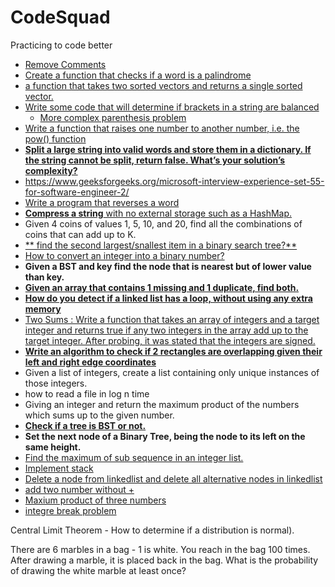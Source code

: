 # CodeSquad
Practicing to code better

- [Remove Comments](/Microsoft/remove%20comments.ipynb)
- [Create a function that checks if a word is a palindrome](/Microsoft/Simple%20Palindrome.ipynb)
- [a function that takes two sorted vectors and returns a single sorted vector.](/Microsoft/merge.ipynb)
- [Write some code that will determine if brackets in a string are balanced](/Microsoft/validpar.ipynb)
  - [More complex parenthesis problem](/Microsoft/Validparstr.ipynb)
- [Write a function that raises one number to another number, i.e. the pow() function](/Microsoft/pow(x_n).ipynb)
- [**Split a large string into valid words and store them in a dictionary. If the string cannot be split, return false. What’s your solution’s complexity?**](/Microsoft/WordBreak.ipynb)
- https://www.geeksforgeeks.org/microsoft-interview-experience-set-55-for-software-engineer-2/
- [Write a program that reverses a word](/Microsoft/ReverseSTR.ipynb)
- [**Compress a string** with no external storage such as a HashMap.](/Microsoft/Compressstr.ipynb)
- Given 4 coins of values 1, 5, 10, and 20, find all the combinations of coins that can add up to K.  
- [** find the second largest/snallest item in a binary search tree?** ](/Microsoft/secLargeMinBST.ipynb) 
- [How to convert an integer into a binary number?](/Microsoft/inttobin.ipynb)  
- **Given a BST and key find the node that is nearest but of lower value than key.** 
- [**Given an array that contains 1 missing and 1 duplicate, find both.**](/Microsoft/inttobin.ipynb)  
- [**How do you detect if a linked list has a loop, without using any extra memory**](/Microsoft/cyclelinkedlist.ipynb) 
- [Two Sums : Write a function that takes an array of integers and a target integer and returns true if any two integers in the array add up to the target integer. After probing, it was stated that the integers are signed.](/Microsoft/TwoSum.ipynb)  
- [**Write an algorithm to check if 2 rectangles are overlapping given their left and right edge coordinates**](/Microsoft/rectoverlap.ipynb  )
- Given a list of integers, create a list containing only unique instances of those integers.  
- how to read a file in log n time  
- Giving an integer and return the maximum product of the numbers which sums up to the given number.
- [**Check if a tree is BST or not.** ](/Microsoft/BST.ipynb  )
- **Set the next node of a Binary Tree, being the node to its left on the same height.**  
- [Find the maximum of sub sequence in an integer list.](/Microsoft/LIS.ipynb)  
- [Implement stack](/Microsoft/Stack.ipynb) 
- [Delete a node from linkedlist and delete all alternative nodes in linkedlist](/Microsoft/DelNode.ipynb) 
- [add two number without +](/Microsoft/SumofTwoIntegers.ipynb) 
- [Maxium product of three numbers](/Microsoft/MaximumProductofThreeNumbers.ipynb) 
- [integre break problem](/Microsoft/intbreak.ipynb) 

Central Limit Theorem - How to determine if a distribution is normal).

There are 6 marbles in a bag - 1 is white. You reach in the  bag 100 times. After drawing a marble, it is placed back in the bag. What is the probability of drawing the white marble at least once?


